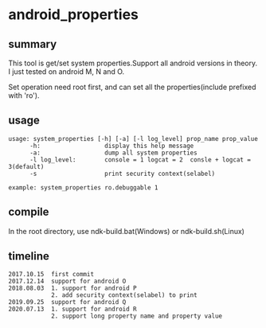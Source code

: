 # android_properties
## summary
This tool is get/set system properties.Support all android versions in theory.
I just tested on android M, N and O.

Set operation need root first, and can set all the properties(include prefixed with 'ro').
## usage
    usage: system_properties [-h] [-a] [-l log_level] prop_name prop_value
          -h:                  display this help message
          -a:                  dump all system properties
          -l log_level:        console = 1 logcat = 2  consle + logcat = 3(default)
          -s                   print security context(selabel)
    
    example: system_properties ro.debuggable 1
## compile
In the root directory, use ndk-build.bat(Windows) or ndk-build.sh(Linux)


## timeline

    2017.10.15  first commit
    2017.12.14  support for android O
    2018.08.03  1. support for android P
                2. add security context(selabel) to print
    2019.09.25  support for android Q
    2020.07.13  1. support for android R
                2. support long property name and property value

